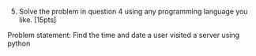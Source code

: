 5. Solve the problem in question 4 using any programming language you like. [15pts]
 
Problem statement: Find the time and date a user visited a server using python